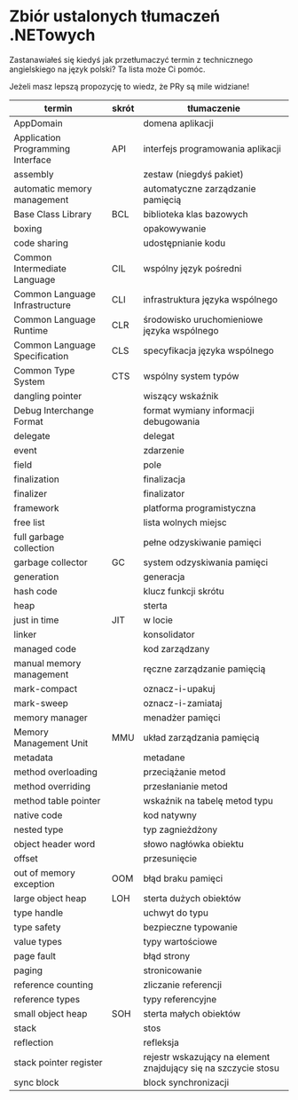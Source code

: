 # Zbiór ustalonych tłumaczeń .NETowych

Zastanawiałeś się kiedyś jak przetłumaczyć termin z technicznego angielskiego na język polski? Ta lista może Ci pomóc. 

Jeżeli masz lepszą propozycję to wiedz, że PRy są mile widziane!


| termin | skrót | tłumaczenie |
| ------ | ----- | ----------- |
| AppDomain | | domena aplikacji |
| Application Programming Interface | API | interfejs programowania aplikacji |
| assembly | | zestaw (niegdyś pakiet) |
| automatic memory management | | automatyczne zarządzanie pamięcią |
| Base Class Library | BCL | biblioteka klas bazowych |
| boxing | | opakowywanie |
| code sharing | | udostępnianie kodu |
| Common Intermediate Language | CIL | wspólny język pośredni |
| Common Language Infrastructure | CLI | infrastruktura języka wspólnego |
| Common Language Runtime | CLR | środowisko uruchomieniowe języka wspólnego |
| Common Language Specification | CLS | specyfikacja języka wspólnego |
| Common Type System | CTS | wspólny system typów |
| dangling pointer | | wiszący wskaźnik |
| Debug Interchange Format | | format wymiany informacji debugowania |
| delegate | | delegat |
| event | | zdarzenie |
| field | | pole |
| finalization | | finalizacja |
| finalizer | | finalizator |
| framework | | platforma programistyczna |
| free list | | lista wolnych miejsc |
| full garbage collection | | pełne odzyskiwanie pamięci |
| garbage collector | GC | system odzyskiwania pamięci |
| generation | | generacja |
| hash code | | klucz funkcji skrótu |
| heap | | sterta |
| just in time | JIT | w locie |
| linker | | konsolidator |
| managed code | | kod zarządzany |
| manual memory management | | ręczne zarządzanie pamięcią |
| mark-compact | | oznacz-i-upakuj |
| mark-sweep | | oznacz-i-zamiataj |
| memory manager | | menadżer pamięci |
| Memory Management Unit | MMU | układ zarządzania pamięcią |
| metadata | | metadane |
| method overloading | | przeciążanie metod |
| method overriding | | przesłanianie metod |
| method table pointer | | wskaźnik na tabelę metod typu |
| native code | | kod natywny |
| nested type | | typ zagnieżdżony |
| object header word | | słowo nagłówka obiektu |
| offset | | przesunięcie |
| out of memory exception | OOM | błąd braku pamięci |
| large object heap | LOH | sterta dużych obiektów |
| type handle | | uchwyt do typu |
| type safety | | bezpieczne typowanie |
| value types | | typy wartościowe |
| page fault | | błąd strony |
| paging | | stronicowanie |
| reference counting | | zliczanie referencji |
| reference types | | typy referencyjne |
| small object heap | SOH | sterta małych obiektów |
| stack | | stos |
| reflection | | refleksja |
| stack pointer register | | rejestr wskazujący na element znajdujący się na szczycie stosu |
|sync block | | block synchronizacji |
